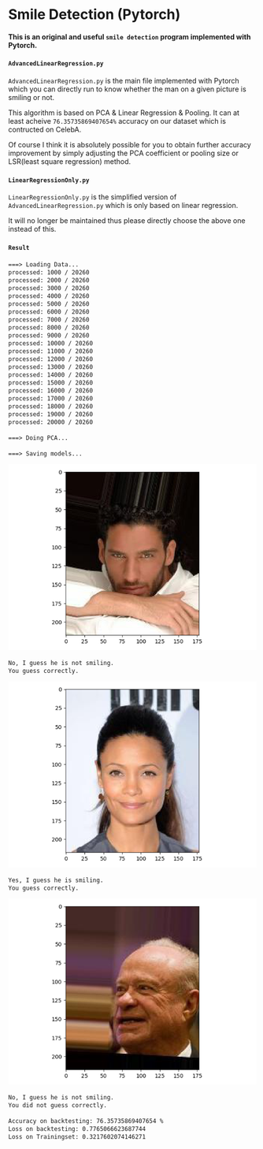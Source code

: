 # Smile Detection (Pytorch)

#### This is an original and useful `smile detection` program implemented with Pytorch.

#### `AdvancedLinearRegression.py`

`AdvancedLinearRegression.py` is the main file implemented with Pytorch which you can directly run to know whether the man on a given picture is smiling or not. 

This algorithm is based on PCA & Linear Regression & Pooling. It can at least acheive ```76.35735869407654%``` accuracy on our dataset which is contructed on CelebA. 

Of course I think it is absolutely possible for you to obtain further accuracy improvement by simply adjusting the PCA coefficient or pooling size or LSR(least square regression) method.

#### `LinearRegressionOnly.py`

`LinearRegressionOnly.py` is the simplified version of `AdvancedLinearRegression.py` which is only based on linear regression. 

It will no longer be maintained thus please directly choose the above one instead of this.

#### `Result`
```
===> Loading Data...
processed: 1000 / 20260
processed: 2000 / 20260
processed: 3000 / 20260
processed: 4000 / 20260
processed: 5000 / 20260
processed: 6000 / 20260
processed: 7000 / 20260
processed: 8000 / 20260
processed: 9000 / 20260
processed: 10000 / 20260
processed: 11000 / 20260
processed: 12000 / 20260
processed: 13000 / 20260
processed: 14000 / 20260
processed: 15000 / 20260
processed: 16000 / 20260
processed: 17000 / 20260
processed: 18000 / 20260
processed: 19000 / 20260
processed: 20000 / 20260

===> Doing PCA...

===> Saving models...
```

![1](https://github.com/NoOneUST/Smile-Detection-Pytorch-with-PCA-Linear-Regression-Pooling/blob/master/image/1.png)

```
No, I guess he is not smiling.
You guess correctly.
```

![2](https://github.com/NoOneUST/Smile-Detection-Pytorch-with-PCA-Linear-Regression-Pooling/blob/master/image/2.png)

```
Yes, I guess he is smiling.
You guess correctly.
```

![3](https://github.com/NoOneUST/Smile-Detection-Pytorch-with-PCA-Linear-Regression-Pooling/blob/master/image/3.png)

```
No, I guess he is not smiling.
You did not guess correctly.

Accuracy on backtesting: 76.35735869407654 %
Loss on backtesting: 0.7765066623687744
Loss on Trainingset: 0.3217602074146271
```


